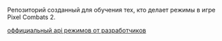 Репозиторий созданный для обучения тех, кто делает режимы в игре Pixel Combats 2.

[оффициальный api режимов от разработчиков](https://github.com/Sokol-Games-GmbH/PixelCombats.PublicApi/tree/main/Api/RoomServer/Services) 
